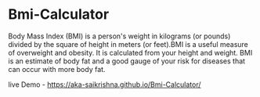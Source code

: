 # Bmi-Calculator
Body Mass Index (BMI) is a person's weight in kilograms (or pounds) divided by the square of height in meters (or feet).BMI is a useful measure of overweight and obesity. It is calculated from your height and weight. BMI is an estimate of body fat and a good gauge of your risk for diseases that can occur with more body fat.

live Demo - https://aka-saikrishna.github.io/Bmi-Calculator/
